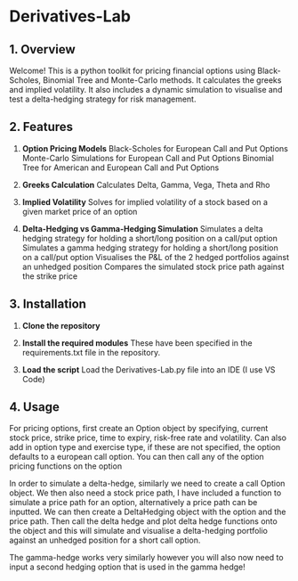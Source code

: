 # Derivatives-Lab

## 1. Overview
Welcome! This is a python toolkit for pricing financial options using Black-Scholes, Binomial Tree and Monte-Carlo methods. It calculates the greeks and implied volatility. It also includes a dynamic simulation to visualise and test a delta-hedging strategy for risk management.

## 2. Features

1.    **Option Pricing Models**
Black-Scholes for European Call and Put Options
Monte-Carlo Simulations for European Call and Put Options
Binomial Tree for American and European Call and Put Options

2.   **Greeks Calculation**
Calculates Delta, Gamma, Vega, Theta and Rho

3.   **Implied Volatility**
Solves for implied volatility of a stock based on a given market price of an option

4.   **Delta-Hedging vs Gamma-Hedging Simulation**
Simulates a delta hedging strategy for holding a short/long position on a call/put option
Simulates a gamma hedging strategy for holding a short/long position on a call/put option
Visualises the P&L of the 2 hedged portfolios against an unhedged position
Compares the simulated stock price path against the strike price

## 3. Installation

1.   **Clone the repository**

2.   **Install the required modules**
These have been specified in the requirements.txt file in the repository.

3.   **Load the script**
Load the Derivatives-Lab.py file into an IDE (I use VS Code)

## 4. Usage

For pricing options, first create an Option object by specifying, current stock price, strike price, time to expiry, risk-free rate and volatility. Can also add in option type and exercise type, if these are not specified, the option defaults to a european call option. You can then call any of the option pricing functions on the option

In order to simulate a delta-hedge, similarly we need to create a call Option object. We then also need a stock price path, I have included a function to simulate a price path for an option, alternatively a price path can be inputted. We can then create a DeltaHedging object with the option and the price path. Then call the delta hedge and plot delta hedge functions onto the object and this will simulate and visualise a delta-hedging portfolio against an unhedged position for a short call option.

The gamma-hedge works very similarly however you will also now need to input a second hedging option that is used in the gamma hedge!
